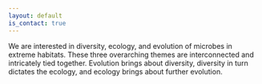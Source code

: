 ```yaml
---
layout: default
is_contact: true
---
```


We are interested in diversity, ecology, and evolution of microbes in extreme habitats. 
These three overarching themes are interconnected and intricately tied together.
Evolution brings about diversity, diversity in turn dictates the ecology, and ecology brings about further evolution.
